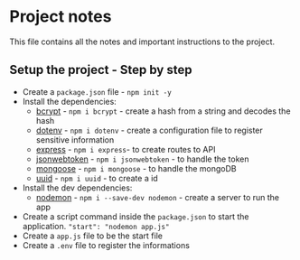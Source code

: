 # Project notes

This file contains all the notes and important instructions to the project.

## Setup the project - Step by step

- Create a `package.json` file - `npm init -y`
- Install the dependencies:
    - [bcrypt](https://www.npmjs.com/package/bcrypt) - `npm i bcrypt` - create a hash from a string and decodes the hash
    - [dotenv](https://www.npmjs.com/package/dotenv) - `npm i dotenv` -  create a configuration file to register sensitive information
    - [express](https://www.npmjs.com/package/express) - `npm i express`- to create routes to API
    - [jsonwebtoken](https://www.npmjs.com/package/jsonwebtoken) - `npm i jsonwebtoken` - to handle the token
    - [mongoose](https://www.npmjs.com/package/mongoose) - `npm i mongoose` - to handle the mongoDB
    - [uuid](https://www.npmjs.com/package/uuid) - `npm i uuid` - to create a id
- Install the dev dependencies:
    - [nodemon](https://www.npmjs.com/package/nodemon) - `npm i --save-dev nodemon` - create a server to run the app
- Create a script command inside the `package.json` to start the application. `"start": "nodemon app.js"`
- Create a `app.js` file to be the start file 
- Create a `.env` file to register the informations